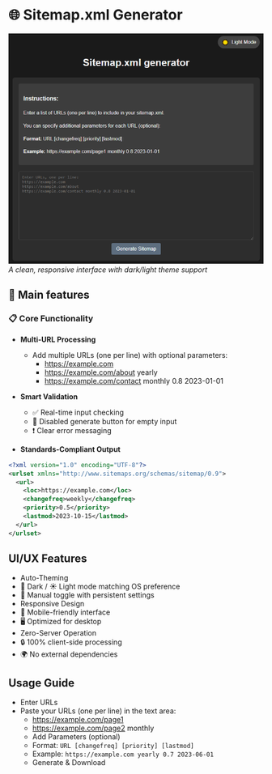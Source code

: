 # 🌐 Sitemap.xml Generator

![Sitemap Generator Preview](./.repo/screen_1.png)  
*A clean, responsive interface with dark/light theme support*

## 🚀 Main features

### 📋 Core Functionality
- **Multi-URL Processing**  
  - Add multiple URLs (one per line) with optional parameters:
    - https://example.com
    - https://example.com/about yearly
    - https://example.com/contact monthly 0.8 2023-01-01

- **Smart Validation**  
  - ✅ Real-time input checking  
  - 🚫 Disabled generate button for empty input  
  - ❗ Clear error messaging

- **Standards-Compliant Output**
```xml
<?xml version="1.0" encoding="UTF-8"?>
<urlset xmlns="http://www.sitemaps.org/schemas/sitemap/0.9">
  <url>
    <loc>https://example.com</loc>
    <changefreq>weekly</changefreq>
    <priority>0.5</priority>
    <lastmod>2023-10-15</lastmod>
  </url>
</urlset>
```

## UI/UX Features
- Auto-Theming
- 🌙 Dark / ☀️ Light mode matching OS preference
- 🔄 Manual toggle with persistent settings
- Responsive Design
- 📱 Mobile-friendly interface
- 🖥️ Optimized for desktop
- Zero-Server Operation
- 🔒 100% client-side processing
- 🌍 No external dependencies

## Usage Guide
- Enter URLs
- Paste your URLs (one per line) in the text area:
  - https://example.com/page1
  - https://example.com/page2 monthly
  - Add Parameters (optional)
  - Format: `URL [changefreq] [priority] [lastmod]`
  - Example: `https://example.com yearly 0.7 2023-06-01`
  - Generate & Download
